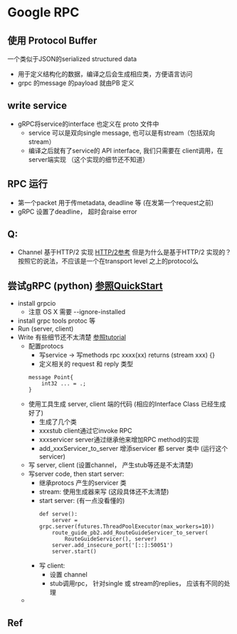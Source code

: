 # Google RPC

## 使用 Protocol Buffer
一个类似于JSON的serialized structured data

* 用于定义结构化的数据，编译之后会生成相应类，方便语言访问
* grpc 的message 的payload 就由PB 定义

## write service 
* gRPC将service的interface 也定义在 proto 文件中
	* service 可以是双向single message, 也可以是有stream（包括双向stream）
	* 编译之后就有了service的 API interface, 我们只需要在 client调用，在server端实现   （这个实现的细节还不知道）

## RPC 运行  
* 第一个packet 用于传metadata, deadline 等 (在发第一个request之前)
* gRPC 设置了deadline， 超时会raise error 

## Q: 
* Channel   基于HTTP/2 实现   [HTTP/2参考](https://ye11ow.gitbooks.io/http2-explained/content/)   但是为什么是基于HTTP/2 实现的？  按照它的说法，不应该是一个在transport level 之上的protocol么

## 尝试gRPC (python)   [参照QuickStart](http://www.grpc.io/docs/quickstart/python.html#update-the-server)
* install grpcio
	* 注意 OS X 需要  --ignore-installed 
* install grpc tools    protoc 等
* Run  (server, client)
* Write   有些细节还不太清楚     [参照tutorial](http://www.grpc.io/docs/tutorials/basic/python.html#request-streaming-rpc)
	* 配置protocs 
		* 写service  -> 写methods   rpc xxxx(xx) returns (stream xxx) {} 
		* 定义相关的 request 和 reply 类型
		```
		message Point{
			int32 ... = .; 
		}
		```
	* 使用工具生成 server, client 端的代码 (相应的Interface Class 已经生成好了)
		* 生成了几个类
		* xxxstub  client通过它invoke RPC
		* xxxservicer server通过继承他来增加RPC method的实现
		* add_xxxServicer_to_server   增添servicer 都 server 类中  (运行这个servicer) 
	* 写 server, client  (设置channel， 产生stub等还是不太清楚)
	* 写server code, then start server:
		* 继承protocs 产生的servicer 类
		* stream: 使用生成器来写  (这段具体还不太清楚)
		* start server: (有一点没看懂的)
			```
			def serve():
  				server = grpc.server(futures.ThreadPoolExecutor(max_workers=10))
  				route_guide_pb2.add_RouteGuideServicer_to_server(
      				RouteGuideServicer(), server)
  				server.add_insecure_port('[::]:50051')
  				server.start()
			```
		* 写 client:
			* 设置 channel
			* stub调用rpc， 针对single 或 stream的replies， 应该有不同的处理
	* 


## Ref


